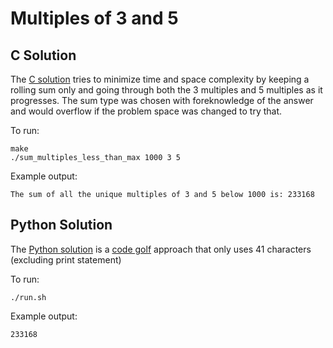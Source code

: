 # Multiples of 3 and 5

## C Solution

The [C solution](c/) tries to minimize time and space complexity by keeping a rolling sum only and going through both the 3 multiples and 5 multiples as it progresses.
The sum type was chosen with foreknowledge of the answer and would overflow if the problem space was changed to try that.

To run:

	make
	./sum_multiples_less_than_max 1000 3 5

Example output:

	The sum of all the unique multiples of 3 and 5 below 1000 is: 233168

## Python Solution

The [Python solution](python/) is a [code golf](https://en.wikipedia.org/wiki/Code_golf) approach that only uses 41 characters (excluding print statement)

To run:

	./run.sh

Example output:

	233168
